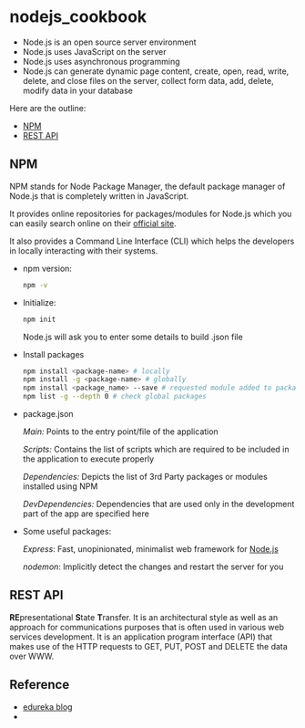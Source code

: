 # nodejs_cookbook
* Node.js is an open source server environment
* Node.js uses JavaScript on the server
* Node.js uses asynchronous programming
* Node.js can generate dynamic page content, create, open, read, write, delete, and close files on the server, collect form data, add, delete, modify data in your database

Here are the outline:

* <a href="#npm">NPM</a>
* <a href="#rest-api">REST API</a>

## <div id="npm">NPM</div>

NPM stands for Node Package Manager, the default package manager of Node.js that is completely written in JavaScript.

It provides online repositories for packages/modules for Node.js which you can easily search online on their [official site](https://www.npmjs.com/).

It also provides a Command Line Interface (CLI) which helps the developers in locally interacting with their systems.

* npm version: 

  ```bash
  npm -v
  ```

* Initialize:

  ```bash
  npm init
  ```

  Node.js will ask you to enter some details to build .json file

* Install packages

  ```bash
  npm install <package-name> # locally
  npm install -g <package-name> # globally
  npm install <package_name> --save # requested module added to package.json
  npm list -g --depth 0 # check global packages
  ```

* package.json

  *Main:* Points to the entry point/file of the application

  *Scripts:* Contains the list of scripts which are required to be included in the application to execute properly

  *Dependencies:* Depicts the list of 3rd Party packages or modules installed using NPM

  *DevDependencies:* Dependencies that are used only in the development part of the app are specified here

* Some useful packages:

  *Express*: Fast, unopinionated, minimalist web framework for [Node.js](https://nodejs.org/en/)

  *nodemon*: Implicitly detect the changes and restart the server for you

## <div id="rest-api">REST API</div>

**RE**presentational **S**tate **T**ransfer. It is an architectural style as well as an approach for communications purposes that is often used in various web services development. It is an application program interface (API) that makes use of the HTTP requests to GET, PUT, POST and DELETE the data over WWW.



## Reference

* [edureka blog](https://www.edureka.co/blog/node-js-npm-tutorial/)
* 